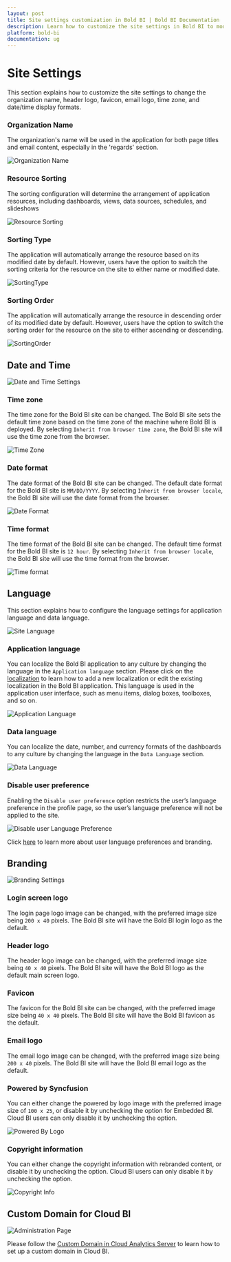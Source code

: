 ```yaml
---
layout: post
title: Site settings customization in Bold BI | Bold BI Documentation
description: Learn how to customize the site settings in Bold BI to modify the organization name, header logo, favicon, email logo, time zone, and date/time display formats.
platform: bold-bi
documentation: ug
---
```


# Site Settings

This section explains how to customize the site settings to change the organization name, header logo, favicon, email logo, time zone, and date/time display formats.

### Organization Name
The organization's name will be used in the application for both page titles and email content, especially in the 'regards' section.

![Organization Name](/static/assets/images/organization-name.png)

### Resource Sorting
The sorting configuration will determine the arrangement of application resources, including dashboards, views, data sources, schedules, and slideshows

![Resource Sorting](/static/assets/images/resource-sorting.png)

### Sorting Type
The application will automatically arrange the resource based on its modified date by default. However, users have the option to switch the sorting criteria for the resource on the site to either name or modified date.

![SortingType](/static/assets/images/resource-type.png)

### Sorting Order
The application will automatically arrange the resource in descending order of its modified date by default. However, users have the option to switch the sorting order for the resource on the site to either ascending or descending.

![SortingOrder](/static/assets/images/resource-order.png)

## Date and Time

![Date and Time Settings](/static/assets/images/date-and-time-settings.png#width=55%)

### Time zone
The time zone for the Bold BI site can be changed. The Bold BI site sets the default time zone based on the time zone of the machine where Bold BI is deployed. By selecting `Inherit from browser time zone`, the Bold BI site will use the time zone from the browser.

![Time Zone](/static/assets/images/time-zone.png#width=50%)

### Date format
The date format of the Bold BI site can be changed. The default date format for the Bold BI site is `MM/DD/YYYY`. By selecting `Inherit from browser locale`, the Bold BI site will use the date format from the browser.

![Date Format](/static/assets/images/date-format.png#width=50%)

### Time format
The time format of the Bold BI site can be changed. The default time format for the Bold BI site is `12 hour`. By selecting `Inherit from browser locale`, the Bold BI site will use the time format from the browser.

![Time format](/static/assets/images/time-format.png#width=50%)

## Language

This section explains how to configure the language settings for application language and data language.

![Site Language](/static/assets/images/site-language.png)

### Application language
You can localize the Bold BI application to any culture by changing the language in the `Application language` section. Please click on the [localization](/localization/) to learn how to add a new localization or edit the existing localization in the Bold BI application. This language is used in the application user interface, such as menu items, dialog boxes, toolboxes, and so on.

![Application Language](/static/assets/images/site-application-language.png)

### Data language

You can localize the date, number, and currency formats of the dashboards to any culture by changing the language in the `Data Language` section.

![Data Language](/static/assets/white-label/images/white-label-data-language.png)

### Disable user preference

Enabling the `Disable user preference` option restricts the user’s language preference in the profile page, so the user’s language preference will not be applied to the site.

 ![Disable user Language Preference](/static/assets/images/disable-user-language.png)

Click [here](/managing-resources/user-profile/#language-settings) to learn more about user language preferences and branding.

## Branding

![Branding Settings](/static/assets/images/branding-settings.png#width=55%)

### Login screen logo
The login page logo image can be changed, with the preferred image size being `200 x 40` pixels. The Bold BI site will have the Bold BI login logo as the default.

### Header logo
The header logo image can be changed, with the preferred image size being `40 x 40` pixels. The Bold BI site will have the Bold BI logo as the default main screen logo.
		
### Favicon
The favicon for the Bold BI site can be changed, with the preferred image size being `40 x 40` pixels. The Bold BI site will have the Bold BI favicon as the default.

### Email logo
The email logo image can be changed, with the preferred image size being `200 x 40` pixels. The Bold BI site will have the Bold BI email logo as the default.

### Powered by Syncfusion
You can either change the powered by logo image with the preferred image size of `100 x 25`, or disable it by unchecking the option for Embedded BI. Cloud BI users can only disable it by unchecking the option.

![Powered By Logo](/static/assets/images/powered-by-logo.png)

### Copyright information
You can either change the copyright information with rebranded content, or disable it by unchecking the option. Cloud BI users can only disable it by unchecking the option.

![Copyright Info](/static/assets/images/copyright-info.png)

## Custom Domain for Cloud BI

![Administration Page](/static/assets/site-administration/images/administration-page.png)

Please follow the [Custom Domain in Cloud Analytics Server](/site-administration/custom-domain-in-cloud-bi/) to learn how to set up a custom domain in Cloud BI.
